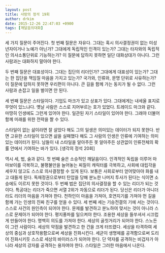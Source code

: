 ```yaml
---
layout: post
title: 사랑의 정석 19회
author: drkim
date: 2015-12-26 22:47:03 +0900
tags: [깨달음의대화]
---
```

세 가지 질문이 주어진다. 첫 번째 질문은 자유다. 그대는 혹시 의사결정권이 없는 미성년자이거나 노예가 아닌가? 그대에게 독립적인 인격이 있는가? 그대는 타자와의 독립적인 의사소통단위로 기능하는가? 이 질문에 답하지 못하면 일단 대화상대가 아니다. 그런 사람과는 대화하지 말아야 한다.

  


두 번째 질문은 대표성이다. 그대는 집단의 리더인가? 그대에게 대표성이 있는가? 그대는 한 집단을 책임질 마음을 가지고 있는가? 국가와, 인류와, 문명 단위로 사유하는가? 이 질문에 답하지 못하면 우리편이 아니다. 큰 길을 함께 가는 동지가 될 수 없다. 그런 사람과 손잡고 일을 벌이면 안 된다.

  


세 번째 질문은 스타일이다. 기업도 마크가 있고 상표가 있다. 그대에게는 내세울 표지로 무엇이 있느냐다. 옛날 사람은 스스로 지어부르는 호가 있었다. 트레이드 마크와 같다. 마땅히 인생에도 그런게 있어야 한다. 일관된 자기 스타일이 있어야 한다. 그래야 더불어 함께 미래를 위한 전략을 짤 수 있다. 

  


스타일이 없는 삶이라면 잘 살았다 해도 그의 일생은 의미있는 데이터가 되지 못한다. 반면 고유한 스타일이 있으면 삶을 실패했다 해도 그 사람의 인생은 인류에 기여하는 의미있는 데이터가 된다. 남들이 내 스타일을 알아주든 못 알아주든 상관없이 인류전체의 확률 안에서 기여하는 바가 있다. [생각의 정석 20회]

  


  


역시 세, 법, 술과 같다. 첫 번째 술은 소승적인 깨달음이다. 인격적인 독립을 이루어 마마보이를 극복하고, 불평불만을 늘어놓는 찌질이 캐릭터를 극복하고, 사회에 대립각을 세우지 않고도 스스로 의사결정할 수 있게 된다. 보통은 사회로부터 얻어맞아야 화를 내고 대들게 된다. 독재정권으로부터 탄압을 당해 분노한 나머지 투사가 된다는 식이면 소승에도 이르지 못한 것이다. 두 번째 법은 집단의 의사결정을 할 수 있는 리더가 되는 것이다. 특공대는 리더가 죽으면 서열 2위가 자동으로 리더가 된다. 당신은 리더가 아니더라도 리더의 마음을 가져야 한다. 천하인이 마음을 가져야, 호연지기를 가져야 먼 길을 함께 가는 인생의 진짜 친구를 얻을 수 있다. 세 번째 세는 기승전결의 기에 서는 것이다. 스스로 사건의 원인측이 되어야 한다. 문제를 발견하고 분노하여 맞서는 것이 아니라 스스로 문제아가 되어야 한다. 평지풍파를 일으켜야 한다. 조용한 세상을 들쑤셔서 시끄럽게 만들어야 한다. 명백히 의도를 가져야 한다. 세상의 골칫거리가 되어야 한다. 스노든이 그런 사람이다. 세상의 약점을 발견하고 한 건을 크게 터뜨렸다. 세상을 타격하여 세상의 중심과 상호작용함으로써 세상을 진화시킨다. 세균이 생명체를 공격함으로써 도리어 진화시키듯 스스로 세상의 바이러스가 되어야 한다. 단 약자를 공격하는 비겁자가 아니라 세상의 강자를 공격하는 용자여야 한다. 스타일은 그러한 마음에서 나온다.